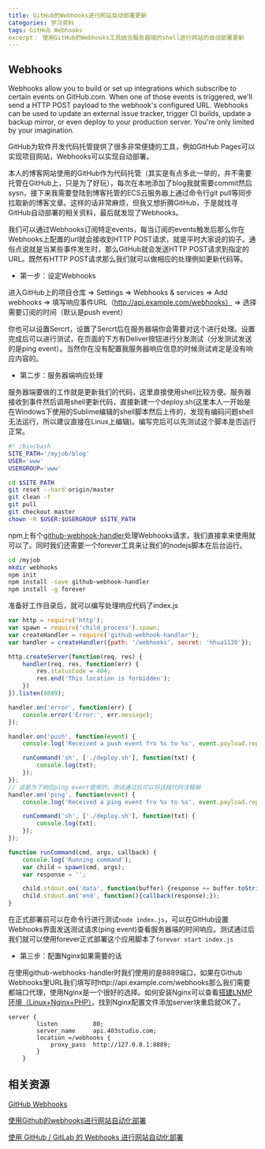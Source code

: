 ```yaml
---
title: GitHub的Webhooks进行网站自动部署更新
categories: 学习资料
tags: GitHub Webhooks
excerpt： 使用GitHub的Webhooks工具结合服务器端的shell进行网站的自动部署更新
---
```


## Webhooks

>
Webhooks allow you to build or set up integrations which subscribe to certain events on GitHub.com. When one of those events is triggered, we'll send a HTTP POST payload to the webhook's configured URL. Webhooks can be used to update an external issue tracker, trigger CI builds, update a backup mirror, or even deploy to your production server. You're only limited by your imagination.

GitHub为软件开发代码托管提供了很多非常便捷的工具，例如GitHub Pages可以实现项目网站，Webhooks可以实现自动部署。

本人的博客网站使用的GitHub作为代码托管（其实是有点多此一举的，并不需要托管在GitHub上，只是为了好玩），每次在本地添加了blog我就需要commit然后sysn，接下来我需要登陆到博客托管的ECS云服务器上通过命令行git pull等同步拉取新的博客文章。这样的话非常麻烦，但我又想折腾GitHub，于是就找寻GitHub自动部署的相关资料，最后就发现了Webhooks。

我们可以通过Webhooks订阅特定events，每当订阅的events触发后那么你在Webhooks上配置的url就会接收到HTTP POST请求，就是平时大家说的钩子。通俗点说就是当某些事件发生时，那么GitHub就会发送HTTP POST请求到指定的URL。既然有HTTP POST请求那么我们就可以做相应的处理例如更新代码等。

* 第一步：设定Webhooks

进入GitHub上的项目仓库 => Settings => Webhooks & services => Add webhooks => 填写响应事件URL（http://api.example.com/webhooks） => 选择需要订阅的时间（默认是push event）

你也可以设置Sercrt，设置了Sercrt后在服务器端你会需要对这个进行处理。设置完成后可以进行测试，在页面的下方有Deliver按钮进行分发测试（分发测试发送的是ping event）。当然你在没有配置我服务器响应信息的时候测试肯定是没有响应内容的。

* 第二步：服务器端响应处理

服务器端要做的工作就是更新我们的代码，这里直接使用shell比较方便。服务器接收到事件然后调用shell更新代码，直接新建一个deploy.sh(这里本人一开始是在Windows下使用的Sublime编辑的shell脚本然后上传的，发现有编码问题shell无法运行，所以建议直接在Linux上编辑)。编写完后可以先测试这个脚本是否运行正常。

```bash
#! /bin/bash
SITE_PATH='/myjob/blog'
USER='www'
USERGROUP='www'

cd $SITE_PATH
git reset --hard origin/master
git clean -f
git pull
git checkout master
chown -R $USER:$USERGROUP $SITE_PATH
```

npm上有个[github-webhook-handler](https://github.com/rvagg/github-webhook-handler)处理Webhooks请求，我们直接拿来使用就可以了。同时我们还需要一个forever工具来让我们的nodejs脚本在后台运行。

```bash
cd /myjob
mkdir webhooks
npm init
npm install -save github-webhook-handler
npm install -g forever
```
准备好工作目录后，就可以编写处理响应代码了index.js

```javascript
var http = require('http');
var spawn = require('child_process').spawn;
var createHandler = require('github-webhook-handler');
var handler = createHandler({path: '/webhooks', secret: 'hhua1120'});

http.createServer(function(req, res) {
	handler(req, res, function(err) {
		res.statusCode = 404;
		res.end('This location is forbidden');
	})
}).listen(8889);

handler.on('error', function(err) {
	console.error('Error:', err.message);
});

handler.on('push', function(event) {
	console.log('Received a push event fro %s to %s', event.payload.repository.name, event.payload.ref);

	runCommand('sh', ['./deploy.sh'], function(txt) {
		console.log(txt);
	});
});
// 这是为了响应ping event使用的，测试通过后可以将这段代码注释掉
handler.on('ping', function(event) {
	console.log('Received a ping event fro %s to %s', event.payload.repository.name, event.payload.ref);

	runCommand('sh', ['./deploy.sh'], function(txt) {
		console.log(txt);
	});
});

function runCommand(cmd, args, callback) {
	console.log('Running command');
	var child = spawn(cmd, args);
	var response = '';

	child.stdout.on('data', function(buffer) {response += buffer.toString();});
	child.stdout.on('end', function(){callback(response);});
}
```

在正式部署前可以在命令行进行测试`node index.js`，可以在GitHub设置Webhooks界面发送测试请求(ping event)查看服务器端的时间响应。测试通过后我们就可以使用forever正式部署这个应用脚本了`forever start index.js`

* 第三步：配置Nginx如果需要的话

在使用github-webhooks-handler时我们使用的是8889端口，如果在Github Webhooks里URL我们填写时http://api.example.com/webhooks那么我们需要都端口代理，使用Nginx是一个很好的选择。如何安装Nginx可以查看[搭建LNMP环境（Linux+Nginx+PHP）](http://blog.403studio.com/%E5%AD%A6%E4%B9%A0%E8%B5%84%E6%96%99/2016/04/27/%E6%90%AD%E5%BB%BALNMP%E7%8E%AF%E5%A2%83-Linux+Nginx+php.html)。找到Nginx配置文件添加server块重启就OK了。
```
server {
        listen          80;
        server_name     api.403studio.com;
        location =/webhooks {
            proxy_pass  http://127.0.0.1:8889;
        }
    }
```





## 相关资源

[GitHub Webhooks](https://developer.github.com/webhooks/)

[使用Github的webhooks进行网站自动化部署](http://aotu.io/notes/2016/01/07/auto-deploy-website-by-webhooks-of-github/)

[使用 GitHub / GitLab 的 Webhooks 进行网站自动化部署](http://www.lovelucy.info/auto-deploy-website-by-webhooks-of-github-and-gitlab.html)